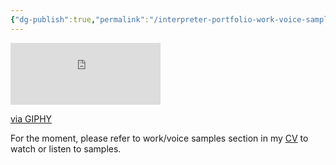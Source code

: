 ```yaml
---
{"dg-publish":true,"permalink":"/interpreter-portfolio-work-voice-samples/","noteIcon":"2","created":"","updated":""}
---
```



<iframe src="https://giphy.com/embed/oA88lDC8EJasiPLqhZ" width="240" height="99" frameBorder="0" class="giphy-embed" allowFullScreen></iframe><p><a href="https://giphy.com/gifs/Mocopinus-work-underconstruction-mocopinus-oA88lDC8EJasiPLqhZ">via GIPHY</a></p>

For the moment, please refer to work/voice samples section in my [CV](https://drive.google.com/file/d/1x2w2NirxGCWH6FfUQIGFDNAa1wWMs3oS/view?usp=sharing) to watch or listen to samples.